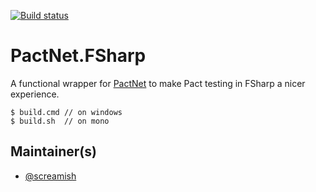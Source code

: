 [![Build status](https://ci.appveyor.com/api/projects/status/05ryptlkmhudx63w?svg=true)](https://ci.appveyor.com/project/screamish/pactnet-fsharp)

# PactNet.FSharp

A functional wrapper for [PactNet](http://github.com/SEEK-jobs/pact-net) to make Pact testing in FSharp a nicer experience.

    $ build.cmd // on windows    
    $ build.sh  // on mono

## Maintainer(s)

- [@screamish](https://github.com/screamish)

